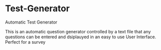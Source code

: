 # Test-Generator
Automatic Test Generator

This is an automatic question generator controlled by a text file that any questions can be entered and dsiplauyed in an easy
to use User Interface. Perfect for a survey
